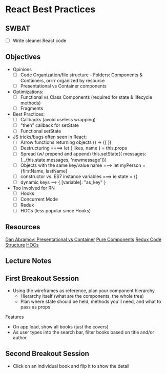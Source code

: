 React Best Practices
====================

## SWBAT

- [ ] Write cleaner React code

## Objectives

- Opinions
  - [ ] Code Organization/file structure 
        - Folders: Components & Containers, orrrr organized by resource
  - [ ] Presentational vs Container components

- Optimizations:
  - [ ] Functional vs Class Components (required for state & lifecycle methods)
  - [ ] Fragments

- Best Practices:
  - [ ] Callbacks (avoid useless wrapping)
  - [ ] "then" callback for setState
  - [ ] Functional setState

- JS tricks/bugs often seen in React:
  - [ ] Arrow functions returning objects () => ({ })
  - [ ] Destructuring  ====> let { likes, name } = this.props
  - [ ] Spread (w/ prepend and append) this.setState({ messages: [...this.state.messages, 'newmessage']})
  - [ ] Objects with the same key/value name ===> let myPerson = {firstName, lastName}
  - [ ] constructor vs. ES7 instance variables ===> ie state = {}
  - [ ] dynamic keys ==>  { [variable]: "as_key" } 

- Too Involved for RN
    - [ ] Hooks
    - [ ] Concurrent Mode 
    - [ ] Redux 
    - [ ] HOCs (less popular since Hooks)

## Resources

[Dan Abramov: Presentational vs Container](https://medium.com/@dan_abramov/smart-and-dumb-components-7ca2f9a7c7d0)
[Pure Components](https://reactjs.org/docs/react-api.html#reactpurecomponent)
[Redux Code Structure](https://redux.js.org/faq/code-structure)
[HOCs](https://reactjs.org/docs/higher-order-components.html)




## Lecture Notes

## First Breakout Session
- Using the wireframes as reference, plan your component hierarchy. 
   - Hierarchy itself (what are the components, the whole tree)
   - Plan where state should be held, methods you'll need, and what to pass as props 



Features
- On app load, show all books (just the covers)
- As user types into the search bar, filter books based on title and/or author

## Second Breakout Session
- Click on an individual book and flip it to show the detail
